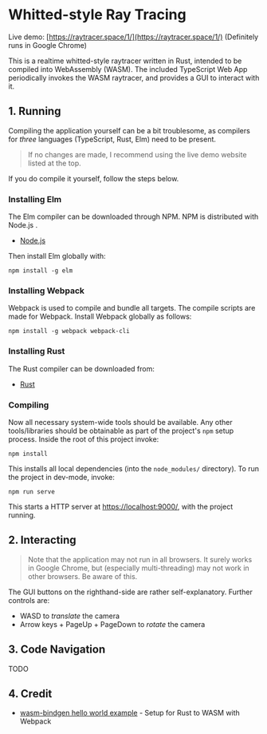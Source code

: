 # Whitted-style Ray Tracing

Live demo: [https://raytracer.space/1/](https://raytracer.space/1/) (Definitely runs in Google Chrome)

This is a realtime whitted-style raytracer written in Rust, intended to be compiled into WebAssembly (WASM). The included TypeScript Web App periodically invokes the WASM raytracer, and provides a GUI to interact with it.

## 1. Running
Compiling the application yourself can be a bit troublesome, as compilers for *three* languages (TypeScript, Rust, Elm) need to be present.

> If no changes are made, I recommend using the live demo website listed at the top.

If you do compile it yourself, follow the steps below.
### Installing Elm
The Elm compiler can be downloaded through NPM. NPM is distributed with Node.js .

* [Node.js](https://nodejs.org/en/download/)

Then install Elm globally with:
```
npm install -g elm
```

### Installing Webpack
Webpack is used to compile and bundle all targets. The compile scripts are made for Webpack. Install Webpack globally as follows:
```
npm install -g webpack webpack-cli
```

### Installing Rust
The Rust compiler can be downloaded from:

* [Rust](https://www.rust-lang.org/)

### Compiling
Now all necessary system-wide tools should be available. Any other tools/libraries should be obtainable as part of the project's `npm` setup process. Inside the root of this project invoke:
```
npm install
```
This installs all local dependencies (into the `node_modules/` directory). To run the project in dev-mode, invoke:
```
npm run serve
```
This starts a HTTP server at [https://localhost:9000/](https://localhost:9000/), with the project running.

## 2. Interacting
> Note that the application may not run in all browsers. It surely works in Google Chrome, but (especially multi-threading) may not work in other browsers. Be aware of this.

The GUI buttons on the righthand-side are rather self-explanatory. Further controls are:

* WASD to *translate* the camera
* Arrow keys + PageUp + PageDown to *rotate* the camera

## 3. Code Navigation
TODO

## 4. Credit
* [wasm-bindgen hello world example](https://github.com/rustwasm/wasm-bindgen/tree/master/examples/hello_world) - Setup for Rust to WASM with Webpack
